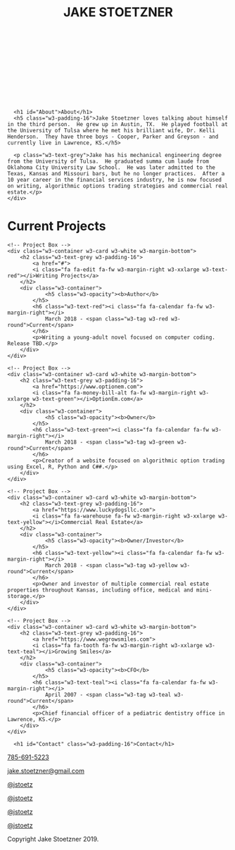 <!-- Header -->
<header class="w3-container w3-black w3-center" style="padding:128px 16px">
  <h1 class="w3-margin w3-jumbo">JAKE STOETZNER</h1>
  <div class="w3-padding w3-jumbo w3-text-white w3-center">
    		<a href="tel:1-785-691-5223"><i class="fa fa-phone-square"></i></a>
		<a href="mailto:jake.stoetzner@gmail.com"><i class="fa fa-envelope"></i></a>
   	 	<a href="https://twitter.com/jstoetz"><i class="fab fa-twitter"></i></a>
    		<a href="https://www.linkedin.com/in/jstoetz/"><i class="fab fa-linkedin"></i></a>
    		<a href="https://www.facebook.com/jstoetz/"><i class="fab fa-facebook"></i></a>
		<a href="https://www.instagram.com/jstoetz/"><i class="fab fa-instagram"></i></a>
  	</div>
</header>

<!-- First Grid -->
<div class="w3-row-padding w3-padding-64 w3-container">
  <div class="w3-content">
    
      <h1 id="About">About</h1>
      <h5 class="w3-padding-16">Jake Stoetzner loves talking about himself in the third person.  He grew up in Austin, TX.  He played football at the University of Tulsa where he met his brilliant wife, Dr. Kelli Henderson.  They have three boys - Cooper, Parker and Greyson - and currently live in Lawrence, KS.</h5>

      <p class="w3-text-grey">Jake has his mechanical engineering degree from the University of Tulsa.  He graduated summa cum laude from Oklahoma City University Law School.  He was later admitted to the Texas, Kansas and Missouri bars, but he no longer practices.  After a 10 year career in the financial services industry, he is now focused on writing, algorithmic options trading strategies and commercial real estate.</p>
    </div>

   
  </div>
</div>

<!-- Second Grid -->
<div class="w3-row-padding w3-light-grey w3-padding-64 w3-container">
  <div class="w3-content">

<h1 id="Current Projects" class="w3-padding-16">Current Projects</h1>

	<!-- Project Box -->
	<div class="w3-container w3-card w3-white w3-margin-bottom">
		<h2 class="w3-text-grey w3-padding-16">
			<a href="#">
			<i class="fa fa-edit fa-fw w3-margin-right w3-xxlarge w3-text-red"></i>Writing Projects</a>
		</h2>
		<div class="w3-container">
          		<h5 class="w3-opacity"><b>Author</b>
			</h5>
			<h6 class="w3-text-red"><i class="fa fa-calendar fa-fw w3-margin-right"></i>
				March 2018 - <span class="w3-tag w3-red w3-round">Current</span>
			</h6>
			<p>Writing a young-adult novel focused on computer coding.  Release TBD.</p>
  		</div>
	</div>

	<!-- Project Box -->
	<div class="w3-container w3-card w3-white w3-margin-bottom">
		<h2 class="w3-text-grey w3-padding-16">
			<a href="https://www.optionem.com">
			<i class="fa fa-money-bill-alt fa-fw w3-margin-right w3-xxlarge w3-text-green"></i>OptionEm.com</a>
		</h2>
		<div class="w3-container">
          		<h5 class="w3-opacity"><b>Owner</b>
			</h5>
			<h6 class="w3-text-green"><i class="fa fa-calendar fa-fw w3-margin-right"></i>
				March 2018 - <span class="w3-tag w3-green w3-round">Current</span>
			</h6>
			<p>Creator of a website focused on algorithmic option trading using Excel, R, Python and C##.</p>
  		</div>
	</div>

	<!-- Project Box -->
	<div class="w3-container w3-card w3-white w3-margin-bottom">
		<h2 class="w3-text-grey w3-padding-16">
			<a href="https://www.luckydogsllc.com">
			<i class="fa fa-warehouse fa-fw w3-margin-right w3-xxlarge w3-text-yellow"></i>Commercial Real Estate</a>
		</h2>
		<div class="w3-container">
          		<h5 class="w3-opacity"><b>Owner/Investor</b>
			</h5>
			<h6 class="w3-text-yellow"><i class="fa fa-calendar fa-fw w3-margin-right"></i>
				March 2018 - <span class="w3-tag w3-yellow w3-round">Current</span>
			</h6>
			<p>Owner and investor of multiple commercial real estate properties throughout Kansas, including office, medical and mini-storage.</p>
  		</div>
	</div>

	<!-- Project Box -->
	<div class="w3-container w3-card w3-white w3-margin-bottom">
		<h2 class="w3-text-grey w3-padding-16">
			<a href="https://www.wegrowsmiles.com">
			<i class="fa fa-tooth fa-fw w3-margin-right w3-xxlarge w3-text-teal"></i>Growing Smiles</a>
		</h2>
		<div class="w3-container">
          		<h5 class="w3-opacity"><b>CFO</b>
			</h5>
			<h6 class="w3-text-teal"><i class="fa fa-calendar fa-fw w3-margin-right"></i>
				April 2007 - <span class="w3-tag w3-teal w3-round">Current</span>
			</h6>
			<p>Chief financial officer of a pediatric dentistry office in Lawrence, KS.</p>
  		</div>
	</div>
   

   </div>
</div>


<!-- Third Grid -->
<div class="w3-row-padding w3-padding-64 w3-container">
  <div class="w3-content">
   
      <h1 id="Contact" class="w3-padding-16">Contact</h1>

 <div class="w3-white w3-text-grey w3-card-4 w3-margin-bottom">
        <div class="w3-container">
          <p><a href="tel:1-785-691-5223"><i class="fa fa-phone-square fa-fw w3-margin-right w3-xlarge w3-text-orange"></i>785-691-5223</a></p>
         <p><a href="mailto:jake.stoetzner@gmail.com"><i class="fa fa-envelope fa-fw w3-margin-right w3-xlarge w3-text-orange"></i>jake.stoetzner@gmail.com</a></p>
	<p><a href="https://twitter.com/jstoetz"><i class="fab fa-twitter fa-fw w3-margin-right w3-xlarge w3-text-orange"></i>@jstoetz</a></p>
	<p><a href="https://www.linkedin.com/in/jstoetz/"><i class="fab fa-linkedin fa-fw w3-margin-right w3-xlarge w3-text-orange"></i>@jstoetz</a></p>
	<p><a href="https://www.facebook.com/jstoetz/"><i class="fab fa-facebook fa-fw w3-margin-right w3-xlarge w3-text-orange"></i>@jstoetz</a></p>
	<p><a href="https://www.instagram.com/jstoetz/"><i class="fab fa-instagram fa-fw w3-margin-right w3-xlarge w3-text-orange"></i>@jstoetz</a></p>
  </div>
</div>

<!-- Footer -->
<footer class="w3-container w3-padding-64 w3-center w3-opacity">  
  
 <p>Copyright Jake Stoetzner 2019.</p>
</footer>
